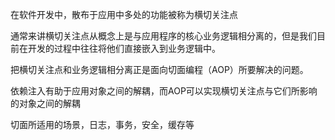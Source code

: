 在软件开发中，散布于应用中多处的功能被称为横切关注点

通常来讲横切关注点从概念上是与应用程序的核心业务逻辑相分离的，但是我们目前在开发的过程中往往将他们直接嵌入到业务逻辑中。

把横切关注点和业务逻辑相分离正是面向切面编程（AOP）所要解决的问题。

依赖注入有助于应用对象之间的解耦，而AOP可以实现横切关注点与它们所影响的对象之间的解耦

切面所适用的场景，日志，事务，安全，缓存等

